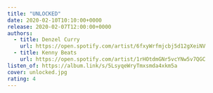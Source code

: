 ```yaml
---
title: "UNLOCKED"
date: 2020-02-10T10:10:00+0000
release: 2020-02-07T12:00:00+0000
authors:
  - title: Denzel Curry
    url: https://open.spotify.com/artist/6fxyWrfmjcbj5d12gXeiNV
  - title: Kenny Beats
    url: https://open.spotify.com/artist/1rHOtdmGNr5vcYNw5v7QGC
listen_of: https://album.link/s/5LsyqeWryTmxsmda4xkm5a
cover: unlocked.jpg
rating: 4
---
```

